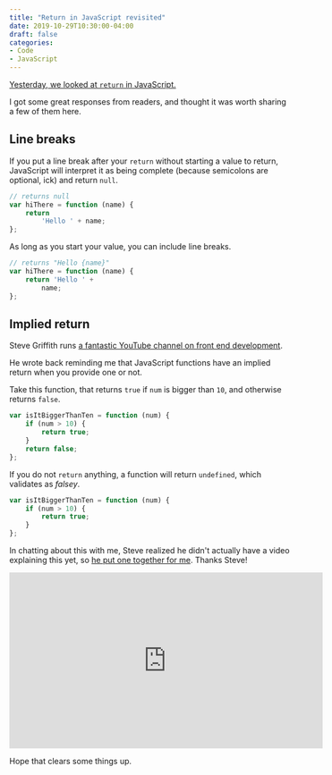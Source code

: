 ```yaml
---
title: "Return in JavaScript revisited"
date: 2019-10-29T10:30:00-04:00
draft: false
categories:
- Code
- JavaScript
---
```


[Yesterday, we looked at `return` in JavaScript.](/wtf-is-return-in-javascript/)

I got some great responses from readers, and thought it was worth sharing a few of them here.

## Line breaks

If you put a line break after your `return` without starting a value to return, JavaScript will interpret it as being complete (because semicolons are optional, ick) and return `null`.

```js
// returns null
var hiThere = function (name) {
	return
		'Hello ' + name;
};
```

As long as you start your value, you can include line breaks.

```js
// returns "Hello {name}"
var hiThere = function (name) {
	return 'Hello ' +
		name;
};
```

## Implied return

Steve Griffith runs [a fantastic YouTube channel on front end development](https://www.youtube.com/channel/UCTBGXCJHORQjivtgtMsmkAQ).

He wrote back reminding me that JavaScript functions have an implied return when you provide one or not.

Take this function, that returns `true` if `num` is bigger than `10`, and otherwise returns `false`.

```js
var isItBiggerThanTen = function (num) {
	if (num > 10) {
		return true;
	}
	return false;
};
```

If you do not `return` anything, a function will return `undefined`, which validates as *falsey*.

```js
var isItBiggerThanTen = function (num) {
	if (num > 10) {
		return true;
	}
};
```

In chatting about this with me, Steve realized he didn't actually have a video explaining this yet, so [he put one together for me](https://www.youtube.com/watch?v=GwU1TAC2BDY). Thanks Steve!

<div class="fluid-vids"><iframe width="560" height="315" src="https://www.youtube.com/embed/GwU1TAC2BDY" frameborder="0" allow="accelerometer; autoplay; encrypted-media; gyroscope; picture-in-picture" allowfullscreen></iframe></div>

Hope that clears some things up.